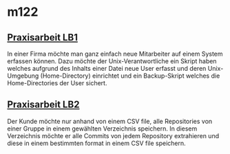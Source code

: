 # m122

## [Praxisarbeit LB1](praxisarbeit)


In einer Firma möchte man ganz einfach neue Mitarbeiter auf einem System erfassen können. Dazu möchte der Unix-Verantwortliche ein Skript haben welches aufgrund des Inhalts einer Datei neue User erfasst und deren Unix-Umgebung (Home-Directory) einrichtet und ein Backup-Skript welches die Home-Directories der User sichert.


## [Praxisarbeit LB2](projektarbeit)

Der Kunde möchte nur anhand von einem CSV file, alle Repositories von einer Gruppe in einem gewählten Verzeichnis speichern. In diesem Verzeichnis möchte er alle Commits von jedem Repository extrahieren und diese in einem bestimmten format in einem CSV file speichern.